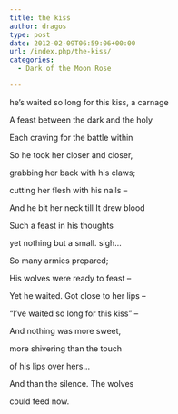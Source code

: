 ```yaml
---
title: the kiss
author: dragos
type: post
date: 2012-02-09T06:59:06+00:00
url: /index.php/the-kiss/
categories:
  - Dark of the Moon Rose

---
```

he&#8217;s waited so long for this kiss, a carnage
  
A feast between the dark and the holy
  
Each craving for the battle within

So he took her closer and closer,
  
grabbing her back with his claws;
  
cutting her flesh with his nails &#8211;
  
And he bit her neck till It drew blood
  
Such a feast in his thoughts
  
yet nothing but a small. sigh&#8230;<!--more-->

So many armies prepared;
  
His wolves were ready to feast &#8211;
  
Yet he waited. Got close to her lips &#8211;
  
&#8220;I&#8217;ve waited so long for this kiss&#8221; &#8211;
  
And nothing was more sweet,
  
more shivering than the touch
  
of his lips over hers&#8230;

And than the silence. The wolves
  
could feed now.